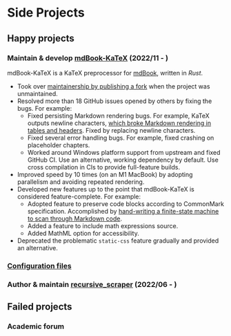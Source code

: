 # Side Projects

## Happy projects

### Maintain & develop [mdBook-KaTeX][mdbook-katex] (2022/11 - )

mdBook-KaTeX is a KaTeX preprocessor for [mdBook][mdBook], written in *Rust*.

- Took over [maintainership by publishing a fork][mdbook-katex2]
    when the project was unmaintained.
- Resolved more than 18 GitHub issues opened by others by fixing the bugs.
    For example:
    - Fixed persisting Markdown rendering bugs.
        For example, KaTeX outputs newline characters, [which broke Markdown
        rendering in tables and headers][katex-break-table].
        Fixed by replacing newline characters.
    - Fixed several error handling bugs.
        For example, fixed crashing on placeholder chapters.
    - Worked around Windows platform support from upstream and fixed GitHub CI.
        Use an alternative, working dependency by default.
        Use cross compilation in CIs to provide full-feature builds.
- Improved speed by 10 times (on an M1 MacBook) by adopting parallelism and
    avoiding repeated rendering.
- Developed new features up to the point that mdBook-KaTeX is considered
    feature-complete. For example:
    - Adopted feature to preserve code blocks according to CommonMark
        specification.
        Accomplished by [hand-writing a finite-state machine to scan through
        Markdown code][handle-codeblock].
    - Added a feature to include math expressions source.
    - Added MathML option for accessibility.
- Deprecated the problematic `static-css` feature gradually and provided an
    alternative.

### [Configuration files][config]

<!-- TODO -->

### Author & maintain [recursive_scraper][recursive_scraper] (2022/06 - )

<!-- TODO -->

## Failed projects

### Academic forum

<!-- TODO -->

[config]: https://github.com/SichangHe/.config
[handle-codeblock]: https://github.com/lzanini/mdbook-katex/pull/54
[katex-break-table]: https://github.com/lzanini/mdbook-katex/issues/3
[mdBook]: https://github.com/rust-lang/mdBook
[mdbook-katex]: https://github.com/lzanini/mdbook-katex
[mdbook-katex2]: https://github.com/lzanini/mdbook-katex/issues/37
[recursive_scraper]: https://github.com/SichangHe/scraper
